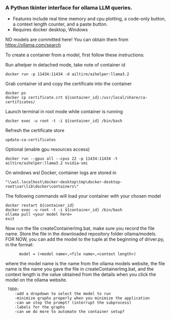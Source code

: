 ### A Python tkinter interface for ollama LLM queries.
* Features include real time memory and cpu plotting, a code-only button, a context length counter, and a paste button.
* Requires docker desktop, Windows

NO models are committed here!  You can obtain them from https://ollama.com/search

To create a container from a model, first follow these instructions:

Run aihelper in detached mode, take note of container id
```
docker run -p 11434:11434 -d ailtire/aihelper:llama3.2
```

Grab container id and copy the certificate into the container
```
docker ps 
docker cp certificate.crt ${container_id}:/usr/local/share/ca-certificates/
```

Launch terminal in root mode while container is running
```
docker exec -u root -t -i ${container_id} /bin/bash
```

Refresh the certificate store 
```
update-ca-certificates
```

Optional (enable gpu resources access)
```
docker run --gpus all --cpus 22 -p 11434:11434 -t ailtire/aihelper:llama3.2 nvidia-smi
```

On windows wsl Docker, container logs are stored in 
```
"\\wsl.localhost\docker-desktop\tmp\docker-desktop-root\var\lib\docker\containers\"
```

The following commands will load your container with your chosen model
```
docker restart ${container_id}
docker exec -u root -t -i ${container_id} /bin/bash
ollama pull <your model here>
exit
```

Now run the file createContainerImg.bat, make sure you record the file name.  Store the file in the downloaded repository folder ollama/models.
FOR NOW, you can add the model to the tuple at the beginning of driver.py, in the format:
```
      model = (<model name>,<file name>,<context length>)
```
where the model name is the name from the ollama models website, the file name is the name you gave the file in createContainerImg.bat, and the context length is the value obtained from the details when you click the model on the ollama website. 

```
 TODO: 
    -add a dropdown to select the model to run
    -minimize graphs properly when you minimize the application
    -can we stop the prompt? (interrupt the subprocess)
    -labels for the graphs
    -can we do more to automate the container setup?
```
